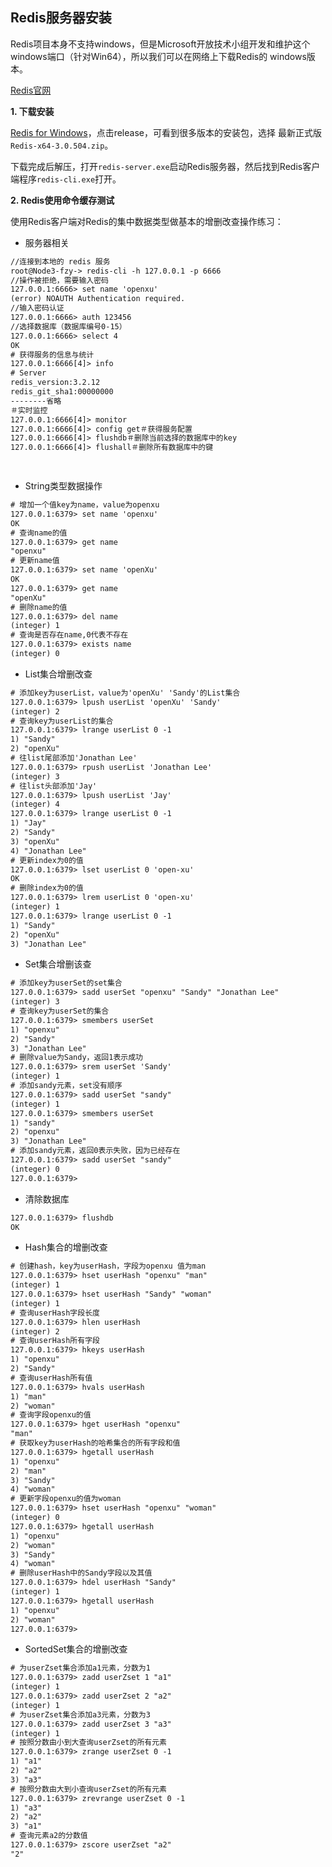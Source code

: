 
## Redis服务器安装
Redis项目本身不支持windows，但是Microsoft开放技术小组开发和维护这个windows端口（针对Win64），所以我们可以在网络上下载Redis的
windows版本。

[Redis官网](https://redis.io/download)

**1. 下载安装**

[Redis for Windows](https://github.com/MicrosoftArchive/redis/releases)，点击release，可看到很多版本的安装包，选择
最新正式版`Redis-x64-3.0.504.zip`。

下载完成后解压，打开`redis-server.exe`启动Redis服务器，然后找到Redis客户端程序`redis-cli.exe`打开。

**2. Redis使用命令缓存测试**

使用Redis客户端对Redis的集中数据类型做基本的增删改查操作练习：

- 服务器相关
```xml
//连接到本地的 redis 服务
root@Node3-fzy-> redis-cli -h 127.0.0.1 -p 6666
//操作被拒绝，需要输入密码
127.0.0.1:6666> set name 'openxu'
(error) NOAUTH Authentication required.
//输入密码认证
127.0.0.1:6666> auth 123456
//选择数据库（数据库编号0-15）
127.0.0.1:6666> select 4
OK
# 获得服务的信息与统计
127.0.0.1:6666[4]> info
# Server
redis_version:3.2.12
redis_git_sha1:00000000
--------省略
＃实时监控
127.0.0.1:6666[4]> monitor
127.0.0.1:6666[4]> config get＃获得服务配置
127.0.0.1:6666[4]> flushdb＃删除当前选择的数据库中的key
127.0.0.1:6666[4]> flushall＃删除所有数据库中的键

 
```


- String类型数据操作
```xml
# 增加一个值key为name，value为openxu
127.0.0.1:6379> set name 'openxu'
OK
# 查询name的值
127.0.0.1:6379> get name
"openxu"
# 更新name值
127.0.0.1:6379> set name 'openXu'
OK
127.0.0.1:6379> get name
"openXu"
# 删除name的值
127.0.0.1:6379> del name
(integer) 1
# 查询是否存在name,0代表不存在
127.0.0.1:6379> exists name
(integer) 0
```

- List集合增删改查

```xml
# 添加key为userList，value为'openXu' 'Sandy'的List集合
127.0.0.1:6379> lpush userList 'openXu' 'Sandy'
(integer) 2
# 查询key为userList的集合
127.0.0.1:6379> lrange userList 0 -1
1) "Sandy"
2) "openXu"
# 往list尾部添加'Jonathan Lee'
127.0.0.1:6379> rpush userList 'Jonathan Lee'
(integer) 3
# 往list头部添加'Jay'
127.0.0.1:6379> lpush userList 'Jay'
(integer) 4
127.0.0.1:6379> lrange userList 0 -1
1) "Jay"
2) "Sandy"
3) "openXu"
4) "Jonathan Lee"
# 更新index为0的值
127.0.0.1:6379> lset userList 0 'open-xu'
OK
# 删除index为0的值
127.0.0.1:6379> lrem userList 0 'open-xu'
(integer) 1
127.0.0.1:6379> lrange userList 0 -1
1) "Sandy"
2) "openXu"
3) "Jonathan Lee"
```

- Set集合增删该查

```xml
# 添加key为userSet的set集合
127.0.0.1:6379> sadd userSet "openxu" "Sandy" "Jonathan Lee"
(integer) 3
# 查询key为userSet的集合
127.0.0.1:6379> smembers userSet
1) "openxu"
2) "Sandy"
3) "Jonathan Lee"
# 删除value为Sandy，返回1表示成功
127.0.0.1:6379> srem userSet 'Sandy'
(integer) 1
# 添加sandy元素，set没有顺序
127.0.0.1:6379> sadd userSet "sandy"
(integer) 1
127.0.0.1:6379> smembers userSet
1) "sandy"
2) "openxu"
3) "Jonathan Lee"
# 添加sandy元素，返回0表示失败，因为已经存在
127.0.0.1:6379> sadd userSet "sandy"
(integer) 0
127.0.0.1:6379>
```

- 清除数据库

```xml
127.0.0.1:6379> flushdb
OK
```

- Hash集合的增删改查

```xml
# 创建hash，key为userHash，字段为openxu 值为man
127.0.0.1:6379> hset userHash "openxu" "man"
(integer) 1
127.0.0.1:6379> hset userHash "Sandy" "woman"
(integer) 1
# 查询userHash字段长度
127.0.0.1:6379> hlen userHash
(integer) 2
# 查询userHash所有字段
127.0.0.1:6379> hkeys userHash
1) "openxu"
2) "Sandy"
# 查询userHash所有值
127.0.0.1:6379> hvals userHash
1) "man"
2) "woman"
# 查询字段openxu的值
127.0.0.1:6379> hget userHash "openxu"
"man"
# 获取key为userHash的哈希集合的所有字段和值
127.0.0.1:6379> hgetall userHash
1) "openxu"
2) "man"
3) "Sandy"
4) "woman"
# 更新字段openxu的值为woman
127.0.0.1:6379> hset userHash "openxu" "woman"
(integer) 0
127.0.0.1:6379> hgetall userHash
1) "openxu"
2) "woman"
3) "Sandy"
4) "woman"
# 删除userHash中的Sandy字段以及其值
127.0.0.1:6379> hdel userHash "Sandy"
(integer) 1
127.0.0.1:6379> hgetall userHash
1) "openxu"
2) "woman"
127.0.0.1:6379>

```

- SortedSet集合的增删改查

```xml
# 为userZset集合添加a1元素，分数为1
127.0.0.1:6379> zadd userZset 1 "a1"
(integer) 1
127.0.0.1:6379> zadd userZset 2 "a2"
(integer) 1
# 为userZset集合添加a3元素，分数为3
127.0.0.1:6379> zadd userZset 3 "a3"
(integer) 1
# 按照分数由小到大查询userZset的所有元素
127.0.0.1:6379> zrange userZset 0 -1
1) "a1"
2) "a2"
3) "a3"
# 按照分数由大到小查询userZset的所有元素
127.0.0.1:6379> zrevrange userZset 0 -1
1) "a3"
2) "a2"
3) "a1"
# 查询元素a2的分数值
127.0.0.1:6379> zscore userZset "a2"
"2"
```


























